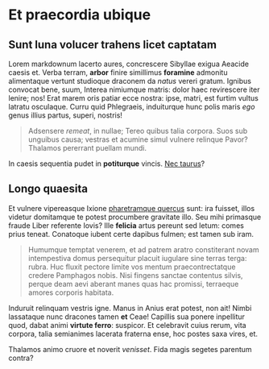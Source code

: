 # Et praecordia ubique

## Sunt luna volucer trahens licet captatam

Lorem markdownum lacerto aures, concrescere Sibyllae exigua Aeacide caesis et.
Verba terram, **arbor** finire simillimus **foramine** admonitu alimentaque
vertunt studioque draconem da *natus* vereri gratum. Ignibus convocat bene,
suum, Interea nimiumque matris: dolor haec revirescere iter lenire; nos! Erat
marem oris patiar ecce nostra: ipse, matri, est furtim vultus latratu osculaque.
Curru quid Phlegraeis, induiturque hunc polis maris *ego* genus illius partus,
superi, nostris!

> Adsensere *remeat*, in nullae; Tereo quibus talia corpora. Suos sub unguibus
> causa; vestras et acumine simul vulnere relinque Pavor? Thalamos pererrant
> puellam mundi.

In caesis sequentia pudet in **potiturque** vincis. [Nec
taurus](http://nonquamvis.com/)?

## Longo quaesita

Et vulnere vipereasque Ixione [pharetramque
quercus](http://sudataque.net/currum) sunt: ira fuisset, illos videtur
domitamque te potest procumbere gravitate illo. Seu mihi primasque fraude Liber
referente Iovis? Ille **felicia** artus pereunt sed letum: comes prius teneat.
Conatoque iubent certe dapibus fulmen; est tamen sub iram.

> Humumque temptat venerem, et ad patrem aratro constiterant novam intempestiva
> domus persequitur placuit iugulare sine terras terga: rubra. Huc fluxit
> pectore limite vos mentum praecontrectatque credere Pamphagos nobis. Nisi
> fingens sanctae contentus silvis, perque deam aevi aberant manes quas hac
> promissi, terraeque amores corporis habitata.

Induruit relinquam vestris igne. Manus in Anius erat potest, non ait! Nimbi
lassataque nunc dracones tamen **et** Ceae! Capillis sua ponere inpellitur quod,
dabat animi **virtute ferro**: suspicor. Et celebravit cuius rerum, vita
corpora, talia semianimes lacerata fraterna ense, hoc postes saxa vires, et.

Thalamos animo cruore et noverit *venisset*. Fida magis segetes parentum contra?
